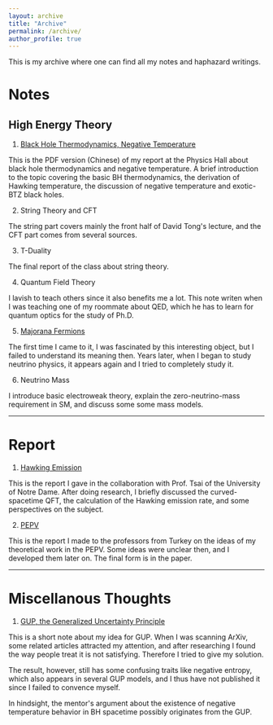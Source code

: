 ```yaml
---
layout: archive
title: "Archive"
permalink: /archive/
author_profile: true
---
```


This is my archive where one can find all my notes and haphazard writings. 

# Notes
## High Energy Theory
 
1. [Black Hole Thermodynamics, Negative Temperature](../files/BH-T.pdf)

This is the PDF version (Chinese) of my report at the Physics Hall about black hole thermodynamics and negative temperature. A brief introduction to the topic covering the basic BH thermodynamics, the derivation of Hawking temperature, the discussion of negative temperature and exotic-BTZ black holes. 

2. String Theory and CFT

The string part covers mainly the front half of David Tong's lecture, and the CFT part comes from several sources. 

3. T-Duality

The final report of the class about string theory. 

4. Quantum Field Theory

I lavish to teach others since it also benefits me a lot. This note writen when I was teaching one of my roommate about QED, which he has to learn for quantum optics for the study of Ph.D.

5. [Majorana Fermions](../files/majorana.pdf)

The first time I came to it, I was fascinated by this interesting object, but I failed to understand its meaning then. Years later, when I began to study neutrino physics, it appears again and I tried to completely study it. 

6. Neutrino Mass 

I introduce basic electroweak theory, explain the zero-neutrino-mass requirement in SM, and discuss some some mass models. 

---
# Report
1. [Hawking Emission](../files/hawkingppt.pdf)

This is the report I gave in the collaboration with Prof. Tsai of the University of Notre Dame. After doing research, I briefly discussed the curved-spacetime QFT, the calculation of the Hawking emission rate, and some perspectives on the subject.  

2. [PEPV](../files/pepv.pdf)

This is the report I made to the professors from Turkey on the ideas of my theoretical work in the PEPV. Some ideas were unclear then, and I developed them later on. The final form is in the paper. 



---

# Miscellanous Thoughts 
1. [GUP, the Generalized Uncertainty Principle](../files/GUP.pdf)

This is a short note about my idea for GUP. When I was scanning ArXiv, some related articles attracted my attention, and after researching I found the way people treat it is not satisfying. Therefore I tried to give my solution. 

The result, however, still has some confusing traits like negative entropy, which also appears in several GUP models, and I thus have not published it since I failed to convence myself. 

In hindsight, the mentor's argument about the existence of negative temperature behavior in BH spacetime possibly originates from the GUP. 
